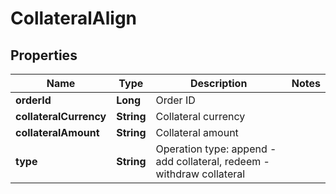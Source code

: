 
# CollateralAlign

## Properties

Name | Type | Description | Notes
------------ | ------------- | ------------- | -------------
**orderId** | **Long** | Order ID | 
**collateralCurrency** | **String** | Collateral currency | 
**collateralAmount** | **String** | Collateral amount | 
**type** | **String** | Operation type: append - add collateral, redeem - withdraw collateral | 

